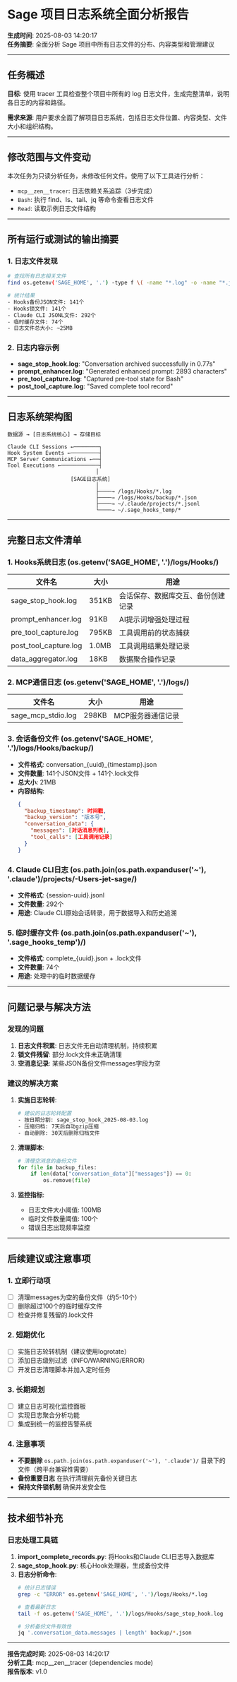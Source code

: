 # Sage 项目日志系统全面分析报告

**生成时间**: 2025-08-03 14:20:17  
**任务摘要**: 全面分析 Sage 项目中所有日志文件的分布、内容类型和管理建议

---

## 任务概述

**目标**: 使用 tracer 工具检查整个项目中所有的 log 日志文件，生成完整清单，说明各日志的内容和路径。

**需求来源**: 用户要求全面了解项目日志系统，包括日志文件位置、内容类型、文件大小和组织结构。

---

## 修改范围与文件变动

本次任务为只读分析任务，未修改任何文件。使用了以下工具进行分析：
- `mcp__zen__tracer`: 日志依赖关系追踪（3步完成）
- `Bash`: 执行 find、ls、tail、jq 等命令查看日志文件
- `Read`: 读取示例日志文件结构

---

## 所有运行或测试的输出摘要

### 1. 日志文件发现
```bash
# 查找所有日志相关文件
find os.getenv('SAGE_HOME', '.') -type f \( -name "*.log" -o -name "*.jsonl" -o -path "*/logs/*" \) 2>/dev/null

# 统计结果
- Hooks备份JSON文件: 141个
- Hooks锁文件: 141个  
- Claude CLI JSONL文件: 292个
- 临时缓存文件: 74个
- 日志文件总大小: ~25MB
```

### 2. 日志内容示例
- **sage_stop_hook.log**: "Conversation archived successfully in 0.77s"
- **prompt_enhancer.log**: "Generated enhanced prompt: 2893 characters"
- **pre_tool_capture.log**: "Captured pre-tool state for Bash"
- **post_tool_capture.log**: "Saved complete tool record"

---

## 日志系统架构图

```
数据源 → [日志系统核心] → 存储目标

Claude CLI Sessions ←────────┐
Hook System Events ←─────────┤
MCP Server Communications ←──┤
Tool Executions ←────────────┤
                            │
                    [SAGE日志系统]
                            │
                            ├────→ /logs/Hooks/*.log
                            ├────→ /logs/Hooks/backup/*.json
                            ├────→ ~/.claude/projects/*.jsonl
                            └────→ ~/.sage_hooks_temp/*
```

---

## 完整日志文件清单

### 1. **Hooks系统日志** (os.getenv('SAGE_HOME', '.')/logs/Hooks/)
| 文件名 | 大小 | 用途 |
|--------|------|------|
| sage_stop_hook.log | 351KB | 会话保存、数据库交互、备份创建记录 |
| prompt_enhancer.log | 91KB | AI提示词增强处理过程 |
| pre_tool_capture.log | 795KB | 工具调用前的状态捕获 |
| post_tool_capture.log | 1.0MB | 工具调用结果处理记录 |
| data_aggregator.log | 18KB | 数据聚合操作记录 |

### 2. **MCP通信日志** (os.getenv('SAGE_HOME', '.')/logs/)
| 文件名 | 大小 | 用途 |
|--------|------|------|
| sage_mcp_stdio.log | 298KB | MCP服务器通信记录 |

### 3. **会话备份文件** (os.getenv('SAGE_HOME', '.')/logs/Hooks/backup/)
- **文件格式**: conversation_{uuid}_{timestamp}.json
- **文件数量**: 141个JSON文件 + 141个.lock文件
- **总大小**: 21MB
- **内容结构**:
  ```json
  {
    "backup_timestamp": 时间戳,
    "backup_version": "版本号",
    "conversation_data": {
      "messages": [对话消息列表],
      "tool_calls": [工具调用记录]
    }
  }
  ```

### 4. **Claude CLI日志** (os.path.join(os.path.expanduser('~'), '.claude')/projects/-Users-jet-sage/)
- **文件格式**: {session-uuid}.jsonl
- **文件数量**: 292个
- **用途**: Claude CLI原始会话转录，用于数据导入和历史追溯

### 5. **临时缓存文件** (os.path.join(os.path.expanduser('~'), '.sage_hooks_temp')/)
- **文件格式**: complete_{uuid}.json + .lock文件
- **文件数量**: 74个
- **用途**: 处理中的临时数据缓存

---

## 问题记录与解决方法

### 发现的问题
1. **日志文件积累**: 日志文件无自动清理机制，持续积累
2. **锁文件残留**: 部分.lock文件未正确清理
3. **空消息记录**: 某些JSON备份文件messages字段为空

### 建议的解决方案
1. **实施日志轮转**:
   ```bash
   # 建议的日志轮转配置
   - 按日期分割: sage_stop_hook_2025-08-03.log
   - 压缩归档: 7天后自动gzip压缩
   - 自动删除: 30天后删除归档文件
   ```

2. **清理脚本**:
   ```python
   # 清理空消息的备份文件
   for file in backup_files:
       if len(data["conversation_data"]["messages"]) == 0:
           os.remove(file)
   ```

3. **监控指标**:
   - 日志文件大小阈值: 100MB
   - 临时文件数量阈值: 100个
   - 错误日志出现频率监控

---

## 后续建议或注意事项

### 1. 立即行动项
- [ ] 清理messages为空的备份文件（约5-10个）
- [ ] 删除超过100个的临时缓存文件
- [ ] 检查并修复残留的.lock文件

### 2. 短期优化
- [ ] 实施日志轮转机制（建议使用logrotate）
- [ ] 添加日志级别过滤（INFO/WARNING/ERROR）
- [ ] 开发日志清理脚本并加入定时任务

### 3. 长期规划
- [ ] 建立日志可视化监控面板
- [ ] 实现日志聚合分析功能
- [ ] 集成到统一的监控告警系统

### 4. 注意事项
- **不要删除** `os.path.join(os.path.expanduser('~'), '.claude')/` 目录下的文件（跨平台兼容性需要）
- **备份重要日志** 在执行清理前先备份关键日志
- **保持文件锁机制** 确保并发安全性

---

## 技术细节补充

### 日志处理工具链
1. **import_complete_records.py**: 将Hooks和Claude CLI日志导入数据库
2. **sage_stop_hook.py**: 核心Hook处理器，生成备份文件
3. **日志分析命令**:
   ```bash
   # 统计日志错误
   grep -c "ERROR" os.getenv('SAGE_HOME', '.')/logs/Hooks/*.log
   
   # 查看最新日志
   tail -f os.getenv('SAGE_HOME', '.')/logs/Hooks/sage_stop_hook.log
   
   # 分析备份文件有效性
   jq '.conversation_data.messages | length' backup/*.json
   ```

---

**报告完成时间**: 2025-08-03 14:20:17  
**分析工具**: mcp__zen__tracer (dependencies mode)  
**报告版本**: v1.0